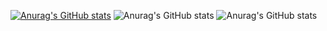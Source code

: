 
[![Anurag's GitHub stats](https://github-readme-stats.vercel.app/apiReem24Ranuraghazra)](https://github.com/anuraghazra/github-readme-stats)
![Anurag's GitHub stats](https://github-readme-stats.vercel.app/apiReem24Ranuraghazra&show_icons=true)
![Anurag's GitHub stats](https://github-readme-stats.vercel.app/apiReem24Ranuraghazra&show_icons=true&theme=radical)
